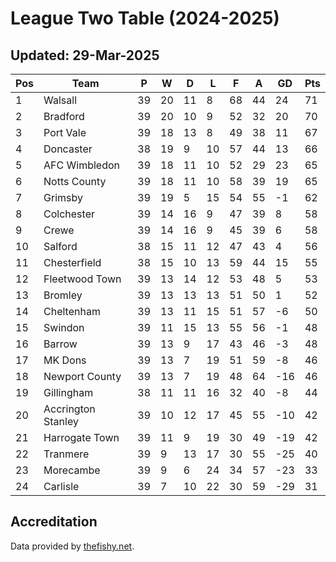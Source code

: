 # League Two Table (2024-2025)
## Updated: 29-Mar-2025

| Pos | Team | P | W | D | L | F | A | GD | Pts |
| --- | --- | --- | --- | --- | --- | --- | --- | --- | --- |
| 1 | Walsall | 39 | 20 | 11 | 8 | 68 | 44 | 24 | 71 |
| 2 | Bradford | 39 | 20 | 10 | 9 | 52 | 32 | 20 | 70 |
| 3 | Port Vale | 39 | 18 | 13 | 8 | 49 | 38 | 11 | 67 |
| 4 | Doncaster | 38 | 19 | 9 | 10 | 57 | 44 | 13 | 66 |
| 5 | AFC Wimbledon | 39 | 18 | 11 | 10 | 52 | 29 | 23 | 65 |
| 6 | Notts County | 39 | 18 | 11 | 10 | 58 | 39 | 19 | 65 |
| 7 | Grimsby | 39 | 19 | 5 | 15 | 54 | 55 | -1 | 62 |
| 8 | Colchester | 39 | 14 | 16 | 9 | 47 | 39 | 8 | 58 |
| 9 | Crewe | 39 | 14 | 16 | 9 | 45 | 39 | 6 | 58 |
| 10 | Salford | 38 | 15 | 11 | 12 | 47 | 43 | 4 | 56 |
| 11 | Chesterfield | 38 | 15 | 10 | 13 | 59 | 44 | 15 | 55 |
| 12 | Fleetwood Town | 39 | 13 | 14 | 12 | 53 | 48 | 5 | 53 |
| 13 | Bromley | 39 | 13 | 13 | 13 | 51 | 50 | 1 | 52 |
| 14 | Cheltenham | 39 | 13 | 11 | 15 | 51 | 57 | -6 | 50 |
| 15 | Swindon | 39 | 11 | 15 | 13 | 55 | 56 | -1 | 48 |
| 16 | Barrow | 39 | 13 | 9 | 17 | 43 | 46 | -3 | 48 |
| 17 | MK Dons | 39 | 13 | 7 | 19 | 51 | 59 | -8 | 46 |
| 18 | Newport County | 39 | 13 | 7 | 19 | 48 | 64 | -16 | 46 |
| 19 | Gillingham | 38 | 11 | 11 | 16 | 32 | 40 | -8 | 44 |
| 20 | Accrington Stanley | 39 | 10 | 12 | 17 | 45 | 55 | -10 | 42 |
| 21 | Harrogate Town | 39 | 11 | 9 | 19 | 30 | 49 | -19 | 42 |
| 22 | Tranmere | 39 | 9 | 13 | 17 | 30 | 55 | -25 | 40 |
| 23 | Morecambe | 39 | 9 | 6 | 24 | 34 | 57 | -23 | 33 |
| 24 | Carlisle | 39 | 7 | 10 | 22 | 30 | 59 | -29 | 31 |

## Accreditation 

Data provided by [thefishy.net](https://www.thefishy.net/).
